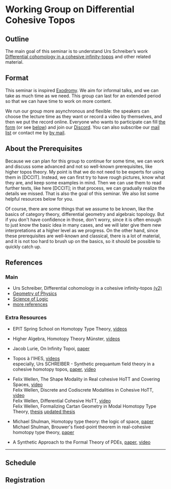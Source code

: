 # Working Group on Differential Cohesive Topos

## Outline

The main goal of this seminar is to understand Urs Schreiber’s work [Differential cohomology in a cohesive infinity-topos](https://ncatlab.org/schreiber/show/differential+cohomology+in+a+cohesive+topos) and other related material.

## Format

This seminar is inspired [Exodromy](https://web.math.princeton.edu/~rdobben/exodromy.html). We aim for informal talks, and we can take as much time as we need. This group can last for an extended period so that we can have time to work on more content.

We run our group more asynchronous and flexible: the speakers can choose the lecture time as they want or record a video by themselves, and then we put the record online. Everyone who wants to participate can fill [the form](https://forms.gle/N7Bixe3drvAt7zfS7) (or see [below](#registration)) and join our [Discord](https://discord.gg/nUkSJJQgee). You can also subscribe our [mail list](https://listes.univ-grenoble-alpes.fr/sympa/subscribe/dif-coh-topos) or contact me by [by mail](mailto:keyao.peng@univ-grenoble-alpes.fr).

## About the Prerequisites

Because we can plan for this group to continue for some time, we can work and discuss some advanced and not so well-known prerequisites, like higher topos theory. My point is that we do not need to be experts for using them in [DCCIT]. Instead, we can first try to have rough pictures, know what they are, and keep some examples in mind. Then we can use them to read further texts, like here [DCCIT]; in that process, we can gradually realize the details we missed. That is also the goal of this seminar. We also list some helpful resources below for you.

Of course, there are some things that we assume to be known, like the basics of category theory, differential geometry and algebraic topology. But if you don't have confidence in those, don't worry, since it is often enough to just know the basic idea in many cases, and we will later give them new interpretations at a higher level as we progress. On the other hand, since these prerequisites are well-known and classical, there is a lot of material, and it is not too hard to brush up on the basics, so it should be possible to quickly catch up.

## References

### Main

- Urs Schreiber, Differential cohomology in a cohesive infinity-topos [(v2)](https://ncatlab.org/schreiber/files/dcct170811.pdf)
- [Geometry of Physics](https://ncatlab.org/nlab/show/geometry+of+physics)
- [Science of Logic](https://ncatlab.org/nlab/show/Science+of+Logic)
- [more references](https://ncatlab.org/schreiber/show/differential+cohomology+in+a+cohesive+topos+--+references)

### Extra Resources

- EPIT Spring School on Homotopy Type Theory, [videos](https://www.youtube.com/channel/UCjJu7eXFuKwIp5W6pxeMsBQ)
- Higher Algebra, Homotopy Theory Münster, [videos](https://www.youtube.com/playlist?list=PLsmqTkj4MGTDenpj574aSvIRBROwCugoB)
- Jacob Lurie, On Infinity Topoi, [paper](https://arxiv.org/abs/math/0306109)

- Topos à l'IHES, [videos](https://www.youtube.com/playlist?list=PLx5f8IelFRgFjhhrWWl96sRSClcG5YIx6)  
especially, Urs SCHREIBER - Synthetic prequantum field theory in a cohesive homotopy topos, [paper](https://arxiv.org/abs/1601.05956), [video](https://www.youtube.com/watch?v=_O41kh0z_UM)
- Felix Wellen, The Shape Modality in Real cohesive HoTT and Covering Spaces, [video](https://www.youtube.com/watch?v=ACGjJDarEc4)  
Felix Wellen, Discrete and Codiscrete Modalities in Cohesive HoTT, [video](https://www.youtube.com/watch?v=KXx9UDQdWPw)  
Felix Wellen, Differential Cohesive HoTT, [video](https://www.youtube.com/watch?v=uEZXHPdwvJU)  
Felix Wellen, Formalizing Cartan Geometry in Modal Homotopy Type Theory, [thesis](https://ncatlab.org/schreiber/show/thesis+Wellen) [updated thesis](https://arxiv.org/pdf/1806.05966.pdf)

- Michael Shulman, Homotopy type theory: the logic of space, [paper](https://arxiv.org/abs/1703.03007)  
Michael Shulman, Brouwer's fixed-point theorem in real-cohesive homotopy type theory, [paper](https://arxiv.org/abs/1509.07584)
- A Synthetic Approach to the Formal Theory of PDEs, [paper](https://arxiv.org/abs/1701.06238), [video](https://www.youtube.com/watch?v=yjVXmS-sZ0w)

---

## Schedule

## Registration

